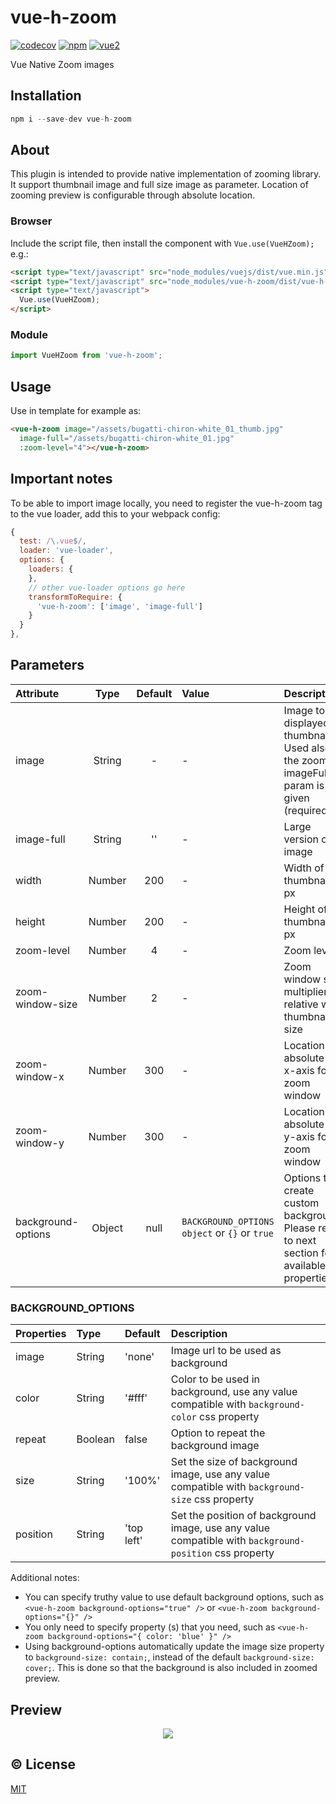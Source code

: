 # vue-h-zoom


[![codecov](https://codecov.io/gh/bliblidotcom/vue-h-zoom/branch/master/graph/badge.svg)](https://codecov.io/gh/bliblidotcom/vue-h-zoom)
[![npm](https://img.shields.io/npm/v/vue-h-zoom.svg)](https://www.npmjs.com/package/vue-h-zoom)
[![vue2](https://img.shields.io/badge/vue-2.x-brightgreen.svg)](https://vuejs.org/)

Vue Native Zoom images

## Installation

```js
npm i --save-dev vue-h-zoom
```

## About

This plugin is intended to provide native implementation of zooming library. It support thumbnail image and full size
image as parameter. Location of zooming preview is configurable through absolute location.

### Browser

Include the script file, then install the component with `Vue.use(VueHZoom);` e.g.:

```html
<script type="text/javascript" src="node_modules/vuejs/dist/vue.min.js"></script>
<script type="text/javascript" src="node_modules/vue-h-zoom/dist/vue-h-zoom.min.js"></script>
<script type="text/javascript">
  Vue.use(VueHZoom);
</script>
```

### Module

```js
import VueHZoom from 'vue-h-zoom';
```

## Usage

Use in template for example as:

```html
<vue-h-zoom image="/assets/bugatti-chiron-white_01_thumb.jpg"
  image-full="/assets/bugatti-chiron-white_01.jpg"
  :zoom-level="4"></vue-h-zoom>
```

## Important notes

To be able to import image locally, you need to register the vue-h-zoom tag to the vue loader, add this to your
webpack config:

``` js
{
  test: /\.vue$/,
  loader: 'vue-loader',
  options: {
    loaders: {
    },
    // other vue-loader options go here
    transformToRequire: {
      'vue-h-zoom': ['image', 'image-full']
    }
  }
},
```

## Parameters

| Attribute          | Type      | Default     | Value | Description      |
| :---               | :---:     | :---:       | :---  | :---             |
| image              | String    | -           | -     | Image to be displayed in thumbnail. Used also in the zoom if imageFull param is not given (required) |
| image-full         | String    | ''          | -     | Large version of image|
| width              | Number    | 200         | -     | Width of thumbnail in px|
| height             | Number    | 200         | -     | Height of thumbnail in px|
| zoom-level         | Number    | 4           | -     | Zoom level |
| zoom-window-size   | Number    | 2           | -     | Zoom window size multiplier, relative with thumbnail size |
| zoom-window-x      | Number    | 300         | -     | Location absolute on x-axis for zoom window |
| zoom-window-y      | Number    | 300         | -     | Location absolute on y-axis for zoom window |
| background-options | Object    | null        | `BACKGROUND_OPTIONS object` or `{}` or `true` | Options to create custom background. Please refer to next section for available properties |

### BACKGROUND_OPTIONS

| Properties   | Type      | Default              | Description                                              |
| :---        | :---      | :---                 | :---                                                     |
| image       | String    | 'none'               | Image url to be used as background                       |
| color       | String    | '#fff'               | Color to be used in background, use any value compatible with `background-color` css property |
| repeat      | Boolean   | false                | Option to repeat the background image                    |
| size        | String    | '100%'               | Set the size of background image, use any value compatible with `background-size` css property |
| position    | String    | 'top left'           | Set the position of background image, use any value compatible with `background-position` css property |

Additional notes: 
* You can specify truthy value to use default background options, such as
`<vue-h-zoom background-options="true" />` or `<vue-h-zoom background-options="{}" />`
* You only need to specify property (s) that you need, such as `<vue-h-zoom background-options="{ color: 'blue' }" />`
* Using background-options automatically update the image size property to `background-size: contain;`, instead of the default `background-size: cover;`. This is done so that the background is also included in zoomed preview.

## Preview

<p align="center">
  <img src="https://raw.githubusercontent.com/bliblidotcom/vue-h-zoom/master/docs/vue-h-zoom-preview.jpg">
</p>


## :copyright: License

[MIT](http://opensource.org/licenses/MIT)
